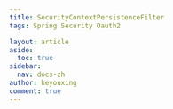 ```yaml
---
title: SecurityContextPersistenceFilter
tags: Spring Security Oauth2

layout: article
aside:
  toc: true
sidebar:
  nav: docs-zh
author: keyouxing
comment: true
---
```

